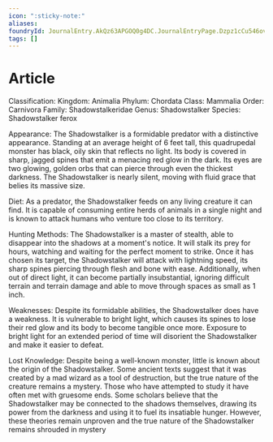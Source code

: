 ```yaml
---
icon: ":sticky-note:"
aliases: 
foundryId: JournalEntry.AkQz63APGOQ0g4DC.JournalEntryPage.Dzpz1cCu546ovKJE
tags: []
---
```


# Article
Classification: Kingdom: Animalia Phylum: Chordata Class: Mammalia Order: Carnivora Family: Shadowstalkeridae Genus: Shadowstalker Species: Shadowstalker ferox

Appearance: The Shadowstalker is a formidable predator with a distinctive appearance. Standing at an average height of 6 feet tall, this quadrupedal monster has black, oily skin that reflects no light. Its body is covered in sharp, jagged spines that emit a menacing red glow in the dark. Its eyes are two glowing, golden orbs that can pierce through even the thickest darkness. The Shadowstalker is nearly silent, moving with fluid grace that belies its massive size.

Diet: As a predator, the Shadowstalker feeds on any living creature it can find. It is capable of consuming entire herds of animals in a single night and is known to attack humans who venture too close to its territory.

Hunting Methods: The Shadowstalker is a master of stealth, able to disappear into the shadows at a moment's notice. It will stalk its prey for hours, watching and waiting for the perfect moment to strike. Once it has chosen its target, the Shadowstalker will attack with lightning speed, its sharp spines piercing through flesh and bone with ease. Additionally, when out of direct light, it can become partially insubstantial, ignoring difficult terrain and terrain damage and able to move through spaces as small as 1 inch.

Weaknesses: Despite its formidable abilities, the Shadowstalker does have a weakness. It is vulnerable to bright light, which causes its spines to lose their red glow and its body to become tangible once more. Exposure to bright light for an extended period of time will disorient the Shadowstalker and make it easier to defeat.

Lost Knowledge: Despite being a well-known monster, little is known about the origin of the Shadowstalker. Some ancient texts suggest that it was created by a mad wizard as a tool of destruction, but the true nature of the creature remains a mystery. Those who have attempted to study it have often met with gruesome ends. Some scholars believe that the Shadowstalker may be connected to the shadows themselves, drawing its power from the darkness and using it to fuel its insatiable hunger. However, these theories remain unproven and the true nature of the Shadowstalker remains shrouded in mystery
